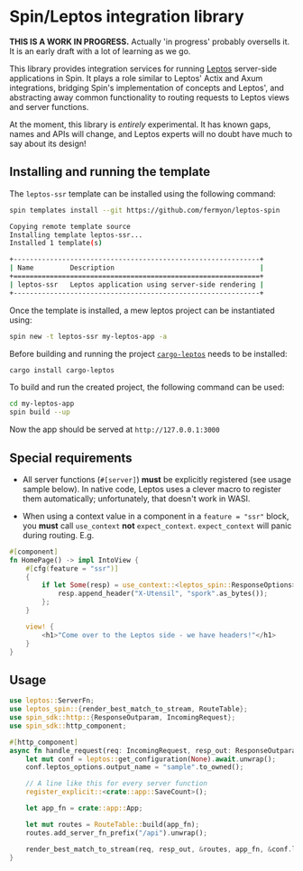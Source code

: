 # Spin/Leptos integration library

**THIS IS A WORK IN PROGRESS.** Actually 'in progress' probably oversells it. It is an early draft with a lot of learning as we go.

This library provides integration services for running [Leptos](https://leptos-rs.github.io/leptos/) server-side applications in Spin.  It plays a role similar to Leptos' Actix and Axum integrations, bridging Spin's implementation of concepts and Leptos', and abstracting away common functionality to routing requests to Leptos views and server functions.

At the moment, this library is _entirely_ experimental. It has known gaps, names and APIs will change, and Leptos experts will no doubt have much to say about its design!

## Installing and running the template

The `leptos-ssr` template can be installed using the following command:

```bash
spin templates install --git https://github.com/fermyon/leptos-spin

Copying remote template source
Installing template leptos-ssr...
Installed 1 template(s)

+-------------------------------------------------------------+
| Name         Description                                    |
+=============================================================+
| leptos-ssr   Leptos application using server-side rendering |
+-------------------------------------------------------------+
```

Once the template is installed, a mew leptos project can be instantiated using:

```bash
spin new -t leptos-ssr my-leptos-app -a
```

Before building and running the project [`cargo-leptos`](https://leptos-rs.github.io/leptos/ssr/21_cargo_leptos.html) needs to be installed:

```bash
cargo install cargo-leptos
```

To build and run the created project, the following command can be used:

```bash
cd my-leptos-app
spin build --up
```

Now the app should be served at `http://127.0.0.1:3000`

## Special requirements

* All server functions (`#[server]`) **must** be explicitly registered (see usage sample below). In native code, Leptos uses a clever macro to register them automatically; unfortunately, that doesn't work in WASI.

* When using a context value in a component in a `feature = "ssr"` block, you **must** call `use_context` **not** `expect_context`. `expect_context` will panic during routing.  E.g.

```rust
#[component]
fn HomePage() -> impl IntoView {
    #[cfg(feature = "ssr")]
    {
        if let Some(resp) = use_context::<leptos_spin::ResponseOptions>() {
            resp.append_header("X-Utensil", "spork".as_bytes());
        };
    }

    view! {
        <h1>"Come over to the Leptos side - we have headers!"</h1>
    }
}
```

## Usage

```rust
use leptos::ServerFn;
use leptos_spin::{render_best_match_to_stream, RouteTable};
use spin_sdk::http::{ResponseOutparam, IncomingRequest};
use spin_sdk::http_component;

#[http_component]
async fn handle_request(req: IncomingRequest, resp_out: ResponseOutparam) {
    let mut conf = leptos::get_configuration(None).await.unwrap();
    conf.leptos_options.output_name = "sample".to_owned();

    // A line like this for every server function
    register_explicit::<crate::app::SaveCount>();

    let app_fn = crate::app::App;

    let mut routes = RouteTable::build(app_fn);
    routes.add_server_fn_prefix("/api").unwrap();

    render_best_match_to_stream(req, resp_out, &routes, app_fn, &conf.leptos_options).await
}
```
